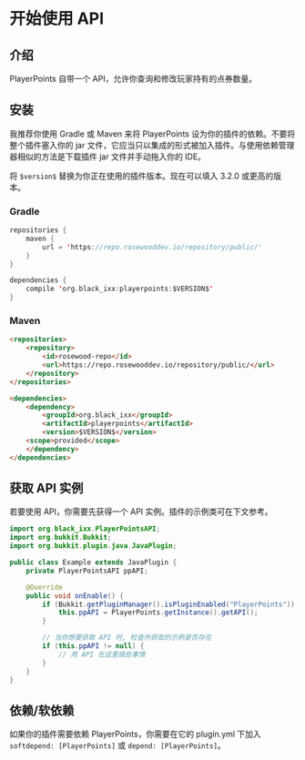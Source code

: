 # 开始使用 API

## 介绍
PlayerPoints 自带一个 API，允许你查询和修改玩家持有的点券数量。

## 安装
我推荐你使用 Gradle 或 Maven 来将 PlayerPoints 设为你的插件的依赖。不要将整个插件塞入你的 jar 文件，它应当只以集成的形式被加入插件。与使用依赖管理器相似的方法是下载插件 jar 文件并手动拖入你的 IDE。

将 `$version$` 替换为你正在使用的插件版本。现在可以填入 3.2.0 或更高的版本。

### Gradle

```Kotlin
repositories {
    maven { 
        url = 'https://repo.rosewooddev.io/repository/public/' 
    }
}

dependencies {
    compile 'org.black_ixx:playerpoints:$VERSION$'
}
```

### Maven

```HTML
<repositories>
    <repository>
        <id>rosewood-repo</id>
        <url>https://repo.rosewooddev.io/repository/public/</url>
    </repository>
</repositories>

<dependencies>
    <dependency>
        <groupId>org.black_ixx</groupId>
        <artifactId>playerpoints</artifactId>
        <version>$VERSION$</version>
    <scope>provided</scope>
    </dependency>
</dependencies>
```

## 获取 API 实例
若要使用 API，你需要先获得一个 API 实例。插件的示例类可在下文参考。
```Java
import org.black_ixx.PlayerPointsAPI;
import org.bukkit.Bukkit;
import org.bukkit.plugin.java.JavaPlugin;

public class Example extends JavaPlugin {
    private PlayerPointsAPI ppAPI;

    @Override
    public void onEnable() {
        if (Bukkit.getPluginManager().isPluginEnabled("PlayerPoints")) {
            this.ppAPI = PlayerPoints.getInstance().getAPI();
        }

        // 当你想要获取 API 时, 检查所获取的示例是否存在
        if (this.ppAPI != null) {
            // 用 API 在这里搞些事情
        }
    }
}
```

## 依赖/软依赖

如果你的插件需要依赖 PlayerPoints，你需要在它的 plugin.yml 下加入 `softdepend: [PlayerPoints]` 或 `depend: [PlayerPoints]`。